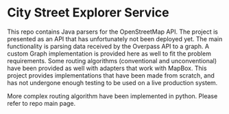 # City Street Explorer Service
This repo contains Java parsers for the OpenStreetMap API. The project is presented as an API that has unfortunately not been deployed yet. The main functionality is parsing data received by the Overpass API to a graph. A custom Graph implementation is provided here as well to fit the problem requirements. Some routing algorithms (conventional and unconventional) have been provided as well with adapters that work with MapBox. 
This project provides implementations that have been made from scratch, and has not undergone enough testing to be used on a live production system. 

More complex routing algorithm have been implemented in python. Please refer to repo main page. 
